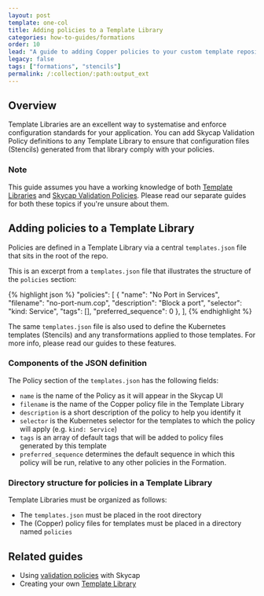 ```yaml
---
layout: post
template: one-col
title: Adding policies to a Template Library
categories: how-to-guides/formations
order: 10
lead: "A guide to adding Copper policies to your custom template repository for Skycap"
legacy: false
tags: ["formations", "stencils"]
permalink: /:collection/:path:output_ext
---
```


## Overview

Template Libraries are an excellent way to systematise and enforce configuration standards for your application. You can add Skycap Validation Policy definitions to any Template Library to ensure that configuration files (Stencils) generated from that library comply with your policies. 

### Note
<div class="notice notice-warning"><p>
This guide assumes you have a working knowledge of both <a href="/skycap/how-to-guides/formations/create_your_own_stencil_template_repos.html">Template Libraries</a> and <a href="/skycap/tutorials/using-validation-policies.html">Skycap Validation Policies</a>. Please read our separate guides for both these topics if you're unsure about them. </p></div>

## Adding policies to a Template Library

Policies are defined in a Template Library via a central `templates.json` file that sits in the root of the repo.

This is an excerpt from a `templates.json` file that illustrates the structure of the `policies` section:

{% highlight json %}
    "policies": [
             {
                "name": "No Port in Services",
                "filename": "no-port-num.cop",
                "description": "Block a port",
                "selector": "kind: Service",
                "tags": [],
                "preferred_sequence": 0
             },
          ],
{% endhighlight %}

The same `templates.json` file is also used to define the Kubernetes templates (Stencils) and any transformations applied to those templates. For more info, please read our guides to these features. 

### Components of the JSON definition

The Policy section of the `templates.json` has the following fields:

- `name` is the name of the Policy as it will appear in the Skycap UI
- `filename` is the name of the Copper policy file in the Template Library
- `description` is a short description of the policy to help you identify it
- `selector` is the Kubernetes selector for the templates to which the policy will apply (e.g. `kind: Service`)
- `tags` is an array of default tags that will be added to policy files generated by this template
- `preferred_sequence` determines the default sequence in which this policy will be run, relative to any other policies in the Formation.

### Directory structure for policies in a Template Library

Template Libraries must be organized as follows:

- The `templates.json` must be placed in the root directory
- The (Copper) policy files for templates must be placed in a directory named `policies`

## Related guides

- Using [validation policies](/skycap/tutorials/using-validation-policies.html) with Skycap
- Creating your own [Template Library](https://help.cloud66.com/skycap/how-to-guides/formations/create_your_own_stencil_template_repos.html)